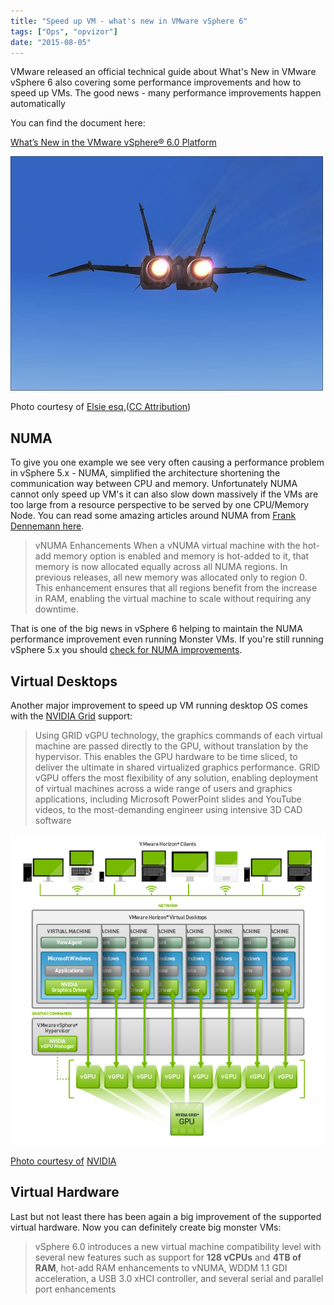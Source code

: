 ```yaml
---
title: "Speed up VM - what's new in VMware vSphere 6"
tags: ["Ops", "opvizor"]
date: "2015-08-05"
---
```


VMware released an official technical guide about What's New in VMware vSphere 6 also covering some performance improvements and how to speed up VMs. The good news - many performance improvements happen automatically

You can find the document here: 

[What’s New in the VMware vSphere® 6.0 Platform](https://www.vmware.com/files/pdf/vsphere/VMW-WP-vSPHR-Whats-New-6-0-PLTFRM.pdf "What’s New in the VMware vSphere®  6.0 Platform")

![Firefox at speed](/images/blog/15231082_c72af53490.jpg)

Photo courtesy of [Elsie esq.](https://www.flickr.com/photos/61132483@N00/15231082/)([CC Attribution](http://creativecommons.org/licenses/by/3.0/))

## NUMA

To give you one example we see very often causing a performance problem in vSphere 5.x - NUMA, simplified the architecture shortening the communication way between CPU and memory. Unfortunately NUMA cannot only speed up VM's it can also slow down massively if the VMs are too large from a resource perspective to be served by one CPU/Memory Node. You can read some amazing articles around NUMA from [Frank Dennemann here](http://frankdenneman.nl/tag/numa/ "Frank Dennemann here").

> vNUMA Enhancements When a vNUMA virtual machine with the hot-add memory option is enabled and memory is hot-added to it, that memory is now allocated equally across all NUMA regions. In previous releases, all new memory was allocated only to region 0. This enhancement ensures that all regions benefit from the increase in RAM, enabling the virtual machine to scale without requiring any downtime.

That is one of the big news in vSphere 6 helping to maintain the NUMA performance improvement even running Monster VMs. If you're still running vSphere 5.x you should [check for NUMA improvements](https://www.opvizor.com/register "check for NUMA improvements").

## Virtual Desktops

Another major improvement to speed up VM running desktop OS comes with the [NVIDIA Grid](http://www.nvidia.com/object/vmware.html "NVIDIA Grid") support:

> Using GRID vGPU technology, the graphics commands of each virtual machine are passed directly to the GPU, without translation by the hypervisor. This enables the GPU hardware to be time sliced, to deliver the ultimate in shared virtualized graphics performance. GRID vGPU offers the most flexibility of any solution, enabling deployment of virtual machines across a wide range of users and graphics applications, including Microsoft PowerPoint slides and YouTube videos, to the most-demanding engineer using intensive 3D CAD software

[![Speed UP VM - NVIDIA Grid support](/images/blog/wpid-vdi-vgpu-nvidia-grid.png)](http://www.nvidia.com/object/vmware.html)

[](http://www.nvidia.com/object/vmware.html)

[Photo courtesy of](http://www.nvidia.com/object/vmware.html) [NVIDIA](http://images.nvidia.com/content/grid/vmware/vdi-vgpu-nvidia-grid.png)

## Virtual Hardware

Last but not least there has been again a big improvement of the supported virtual hardware. Now you can definitely create big monster VMs:

> vSphere 6.0 introduces a new virtual machine compatibility level with several new features such as support for **128 vCPUs** and **4TB of RAM**, hot-add RAM enhancements to vNUMA, WDDM 1.1 GDI acceleration, a USB 3.0 xHCI controller, and several serial and parallel port enhancements
